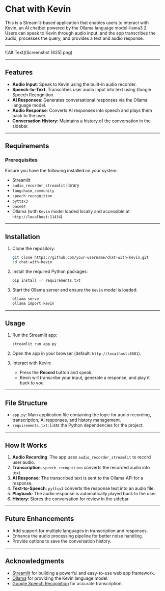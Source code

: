 # Chat with Kevin

This is a Streamlit-based application that enables users to interact with Kevin, an AI chatbot powered by the Ollama language model-llama3.2. Users can speak to Kevin through audio input, and the app transcribes the audio, processes the query, and provides a text and audio response.

---

![Alt Text](Screenshot (625).png)

---

## Features
- **Audio Input**: Speak to Kevin using the built-in audio recorder.
- **Speech-to-Text**: Transcribes user audio input into text using Google Speech Recognition.
- **AI Responses**: Generates conversational responses via the Ollama language model.
- **Audio Response**: Converts AI responses into speech and plays them back to the user.
- **Conversation History**: Maintains a history of the conversation in the sidebar.

---

## Requirements
### Prerequisites
Ensure you have the following installed on your system:
- Streamlit
- `audio_recorder_streamlit` library
- `langchain_community`
- `speech_recognition`
- `pyttsx3`
- `base64`
- Ollama (with `Kevin` model loaded locally and accessible at `http://localhost:11434`)

---

## Installation
1. Clone the repository:
   ```bash
   git clone https://github.com/your-username/chat-with-kevin.git
   cd chat-with-kevin
   ```

2. Install the required Python packages:
   ```bash
   pip install -r requirements.txt
   ```

3. Start the Ollama server and ensure the `Kevin` model is loaded:
   ```bash
   ollama serve
   ollama import kevin
   ```

---

## Usage
1. Run the Streamlit app:
   ```bash
   streamlit run app.py
   ```

2. Open the app in your browser (default: `http://localhost:8501`).

3. Interact with Kevin:
   - Press the **Record** button and speak.
   - Kevin will transcribe your input, generate a response, and play it back to you.

---

## File Structure
- `app.py`: Main application file containing the logic for audio recording, transcription, AI responses, and history management.
- `requirements.txt`: Lists the Python dependencies for the project.

---

## How It Works
1. **Audio Recording**: The app uses `audio_recorder_streamlit` to record user audio.
2. **Transcription**: `speech_recognition` converts the recorded audio into text.
3. **AI Response**: The transcribed text is sent to the Ollama API for a response.
4. **Text-to-Speech**: `pyttsx3` converts the response text into an audio file.
5. **Playback**: The audio response is automatically played back to the user.
6. **History**: Stores the conversation for review in the sidebar.

---

## Future Enhancements
- Add support for multiple languages in transcription and responses.
- Enhance the audio processing pipeline for better noise handling.
- Provide options to save the conversation history.

---

## Acknowledgments
- [Streamlit](https://streamlit.io) for building a powerful and easy-to-use web app framework.
- [Ollama](https://ollama.ai) for providing the Kevin language model.
- [Google Speech Recognition](https://cloud.google.com/speech-to-text) for accurate transcription. 

